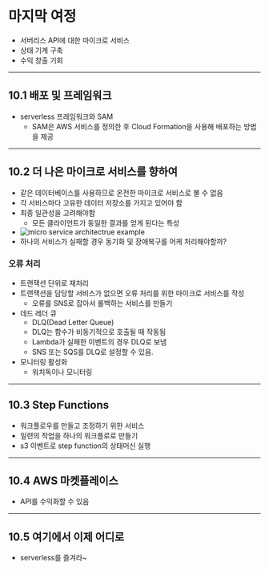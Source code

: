 # 마지막 여정
- 서버리스 API에 대한 마이크로 서비스
- 상태 기계 구축 
- 수익 창출 기회

---

## 10.1 배포 및 프레임워크
- serverless 프레임워크와 SAM
  - SAM은 AWS 서비스를 정의한 후 Cloud Formation을 사용해 배포하는 방법을 제공

---

## 10.2 더 나은 마이크로 서비스를 향하여
- 같은 데이터베이스를 사용하므로 온전한 마이크로 서비스로 볼 수 없음
- 각 서비스마다 고유한 데이터 저장소를 가지고 있어야 함
- 최종 일관성을 고려해야함
  - 모든 클라이언트가 동일한 결과를 얻게 된다는 특성
- ![micro service architectrue example](https://d1jnx9ba8s6j9r.cloudfront.net/blog/wp-content/uploads/2018/02/Microservice-Architecture-Of-UBER-Microservice-Architecture-Edureka.png)
- 하나의 서비스가 실패할 경우 동기화 및 장애복구를 어케 처리해야할까?

### 오류 처리
- 트랜잭션 단위로 재처리
- 트랜잭션을 담당할 서비스가 없으면 오류 처리를 위한 마이크로 서비스를 작성
  - 오류를 SNS로 잡아서 롤백하는 서비스를 만들기
- 데드 레더 큐
  - DLQ(Dead Letter Queue)
  - DLQ는 함수가 비동기적으로 호출될 때 작동됨
  - Lambda가 실패한 이벤트의 경우 DLQ로 보냄
  - SNS 또는 SQS를 DLQ로 설정할 수 있음.
- 모니터링 활성화
  - 워치독이나 모니터링

---

## 10.3 Step Functions
- 워크플로우를 만들고 조정하기 위한 서비스
- 일련의 작업을 하나의 워크플로로 만들기
- s3 이벤트로 step function의 상태머신 실행

---

## 10.4 AWS 마켓플레이스
- API를 수익화할 수 있음

---

## 10.5 여기에서 이제 어디로
- serverless를 즐겨라~